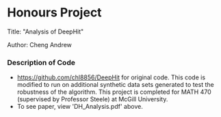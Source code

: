 # Honours Project 
Title: "Analysis of DeepHit"

Author: Cheng Andrew

### Description of Code

- https://github.com/chl8856/DeepHit for original code. This code is modified to run on additional synthetic data sets generated to test the robustness of the algorithm. This project is completed for MATH 470 (supervised by Professor Steele) at McGill University.
- To see paper, view 'DH_Analysis.pdf' above.

